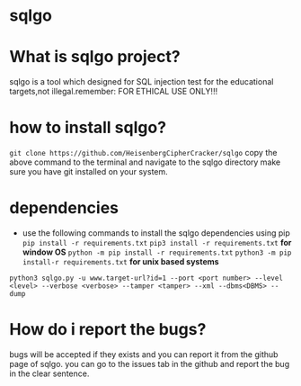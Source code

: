 # sqlgo

# What is sqlgo project?
sqlgo is a tool which designed for SQL injection test for the educational targets,not illegal.remember: FOR ETHICAL USE ONLY!!!

# how to install sqlgo?
```git clone https://github.com/HeisenbergCipherCracker/sqlgo```
copy the above command to the terminal and navigate to the sqlgo directory
make sure you have git installed on your system.

# dependencies
- use the following commands to install the sqlgo dependencies using pip 
```pip install -r requirements.txt```
```pip3 install -r requirements.txt```
**for window OS**
```python -m pip install -r requirements.txt```
```python3 -m pip install-r requirements.txt```
**for unix based systems**


```python3 sqlgo.py -u www.target-url?id=1 --port <port number> --level <level> --verbose <verbose> --tamper <tamper> --xml --dbms<DBMS> --dump ```


# How do i report the bugs?
bugs will be accepted if they exists and you can report it from the github page of sqlgo. you can go to the issues tab in the github and report the bug in the clear sentence.

